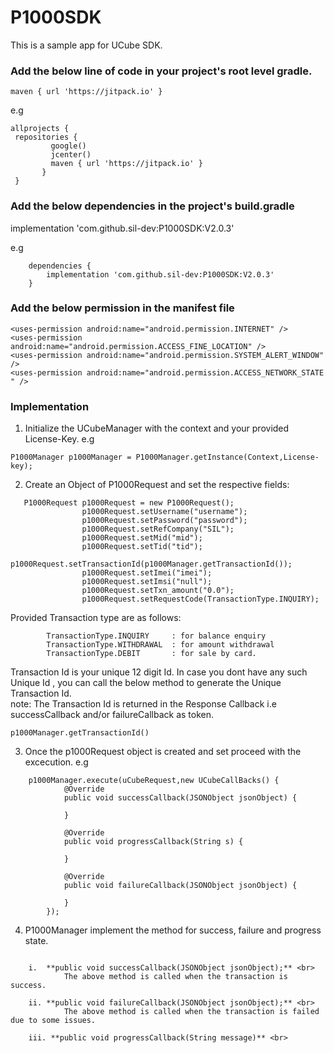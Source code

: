 # P1000SDK
This is a sample app for UCube SDK.

### Add the below line of code in your project's root level gradle.
    maven { url 'https://jitpack.io' }

 e.g 
 ```
 allprojects { 
  repositories {
          google()
          jcenter()
          maven { url 'https://jitpack.io' }
        }
  }
  ```
### Add the below dependencies in the project's build.gradle 

implementation 'com.github.sil-dev:P1000SDK:V2.0.3'

e.g
```
    dependencies {
		implementation 'com.github.sil-dev:P1000SDK:V2.0.3'
	}
 ```

### Add the below permission in the manifest file 

    <uses-permission android:name="android.permission.INTERNET" />
    <uses-permission android:name="android.permission.ACCESS_FINE_LOCATION" />
    <uses-permission android:name="android.permission.SYSTEM_ALERT_WINDOW" />
    <uses-permission android:name="android.permission.ACCESS_NETWORK_STATE " />

### Implementation
1. Initialize the UCubeManager with the context and your provided License-Key.
e.g
```
P1000Manager p1000Manager = P1000Manager.getInstance(Context,License-key);
```
2. Create an Object of P1000Request and set the respective fields:
```
   P1000Request p1000Request = new P1000Request();
                p1000Request.setUsername("username");
                p1000Request.setPassword("password");
                p1000Request.setRefCompany("SIL");
                p1000Request.setMid("mid");
                p1000Request.setTid("tid");
                p1000Request.setTransactionId(p1000Manager.getTransactionId());
                p1000Request.setImei("imei");
                p1000Request.setImsi("null");
                p1000Request.setTxn_amount("0.0");
                p1000Request.setRequestCode(TransactionType.INQUIRY);
```
Provided Transaction type are as follows:
```
    	TransactionType.INQUIRY 	: for balance enquiry
    	TransactionType.WITHDRAWAL	: for amount withdrawal
    	TransactionType.DEBIT		: for sale by card.
```
Transaction Id is your unique 12 digit Id. In case you dont have any such Unique Id , you can call the below method to generate the Unique Transaction Id.<br/>
note: The Transaction Id is returned in the Response Callback i.e successCallback and/or failureCallback as token.
```
p1000Manager.getTransactionId()
```
3. Once the p1000Request object is created and set proceed with the excecution.
e.g 
```
	p1000Manager.execute(uCubeRequest,new UCubeCallBacks() {
            @Override
            public void successCallback(JSONObject jsonObject) {
                
            }

            @Override
            public void progressCallback(String s) {
              
            }

            @Override
            public void failureCallback(JSONObject jsonObject) {
               
            }
        });
```
4. P1000Manager implement the method for success, failure and progress state.
```
	
	i. 	**public void successCallback(JSONObject jsonObject);** <br>
			The above method is called when the transaction is success. 

 	ii. **public void failureCallback(JSONObject jsonObject);** <br>
 			The above method is called when the transaction is failed due to some issues.

 	iii. **public void progressCallback(String message)** <br>
 			
```

